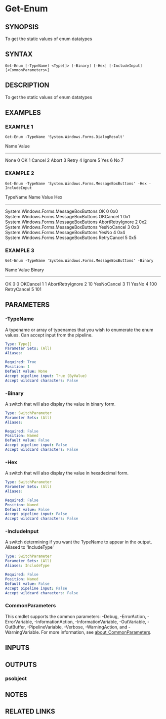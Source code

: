 ﻿---
external help file: PoshFunctions-help.xml
Module Name: poshfunctions
online version: http://wonkysoftware.appspot.com
schema: 2.0.0
---

# Get-Enum

## SYNOPSIS
To get the static values of enum datatypes

## SYNTAX

```
Get-Enum [-TypeName] <Type[]> [-Binary] [-Hex] [-IncludeInput] [<CommonParameters>]
```

## DESCRIPTION
To get the static values of enum datatypes

## EXAMPLES

### EXAMPLE 1
```
Get-Enum -TypeName 'System.Windows.Forms.DialogResult'
```

Name   Value
----   -----
None       0
OK         1
Cancel     2
Abort      3
Retry      4
Ignore     5
Yes        6
No         7

### EXAMPLE 2
```
Get-Enum -TypeName 'System.Windows.Forms.MessageBoxButtons' -Hex -IncludeInput
```

TypeName                               Name             Value Hex
--------                               ----             ----- ---
System.Windows.Forms.MessageBoxButtons OK                   0 0x0
System.Windows.Forms.MessageBoxButtons OKCancel             1 0x1
System.Windows.Forms.MessageBoxButtons AbortRetryIgnore     2 0x2
System.Windows.Forms.MessageBoxButtons YesNoCancel          3 0x3
System.Windows.Forms.MessageBoxButtons YesNo                4 0x4
System.Windows.Forms.MessageBoxButtons RetryCancel          5 0x5

### EXAMPLE 3
```
Get-Enum -TypeName 'System.Windows.Forms.MessageBoxButtons' -Binary
```

Name             Value Binary
----             ----- ------
OK                   0 0
OKCancel             1 1
AbortRetryIgnore     2 10
YesNoCancel          3 11
YesNo                4 100
RetryCancel          5 101

## PARAMETERS

### -TypeName
A typename or array of typenames that you wish to enumerate the enum values.
Can accept input from the pipeline.

```yaml
Type: Type[]
Parameter Sets: (All)
Aliases:

Required: True
Position: 1
Default value: None
Accept pipeline input: True (ByValue)
Accept wildcard characters: False
```

### -Binary
A switch that will also display the value in binary form.

```yaml
Type: SwitchParameter
Parameter Sets: (All)
Aliases:

Required: False
Position: Named
Default value: False
Accept pipeline input: False
Accept wildcard characters: False
```

### -Hex
A switch that will also display the value in hexadecimal form.

```yaml
Type: SwitchParameter
Parameter Sets: (All)
Aliases:

Required: False
Position: Named
Default value: False
Accept pipeline input: False
Accept wildcard characters: False
```

### -IncludeInput
A switch determining if you want the TypeName to appear in the output.
Aliased to 'IncludeType'

```yaml
Type: SwitchParameter
Parameter Sets: (All)
Aliases: IncludeType

Required: False
Position: Named
Default value: False
Accept pipeline input: False
Accept wildcard characters: False
```

### CommonParameters
This cmdlet supports the common parameters: -Debug, -ErrorAction, -ErrorVariable, -InformationAction, -InformationVariable, -OutVariable, -OutBuffer, -PipelineVariable, -Verbose, -WarningAction, and -WarningVariable. For more information, see [about_CommonParameters](http://go.microsoft.com/fwlink/?LinkID=113216).

## INPUTS

## OUTPUTS

### psobject
## NOTES

## RELATED LINKS
